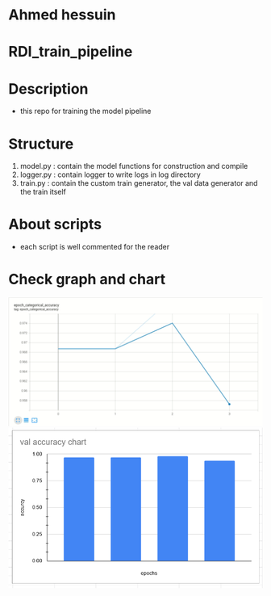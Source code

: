 # Ahmed hessuin
# RDI_train_pipeline
# Description
* this repo for training the model pipeline  
# Structure
1. model.py : contain the model functions for construction and compile 
2. logger.py : contain logger to write logs in log directory 
3. train.py : contain the custom train generator, the val data generator and the train itself 
# About scripts
* each script is well commented for the reader
# Check graph and chart 
![graph](https://github.com/AhmedHessuin/RDI_train_pipeline/blob/master/val_graph.PNG)
![chart](https://github.com/AhmedHessuin/RDI_train_pipeline/blob/master/accuracy_chart.PNG)
